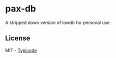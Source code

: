 # pax-db

A stripped down version of lowdb for personal use.

## License

MIT - [Typicode](https://github.com/typicode)
